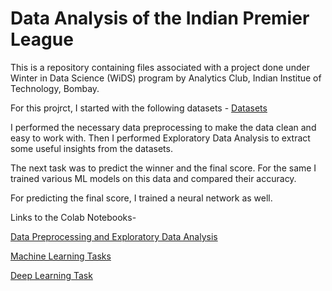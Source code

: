 # Data Analysis of the Indian Premier League
This is a repository containing files associated with a project done under Winter in Data Science (WiDS) program by Analytics Club, Indian Institue of Technology, Bombay.

For this projrct, I started with the following datasets - [Datasets](https://www.kaggle.com/nowke9/ipldata?select=matches.csv)

I performed the necessary data preprocessing to make the data clean and easy to work with. Then I performed Exploratory Data Analysis to extract some useful insights from the datasets.

The next task was to predict the winner and the final score. For the same I trained various ML models on this data and compared their accuracy.

For predicting the final score, I trained a neural network as well.

Links to the Colab Notebooks-

[Data Preprocessing and Exploratory Data Analysis](https://colab.research.google.com/drive/1gs8V4zOQMPJ4Egk7IVeGmXakDomvPzQJ?usp=sharing)

[Machine Learning Tasks](https://colab.research.google.com/drive/11-8BF4xWBMZ84XKKyyqfwNJM77M6tdyC?usp=sharing)

[Deep Learning Task](https://colab.research.google.com/drive/1b9c9D3QqtKvtMHVWZMYqW5EERiw0Vk9s?usp=sharing)
